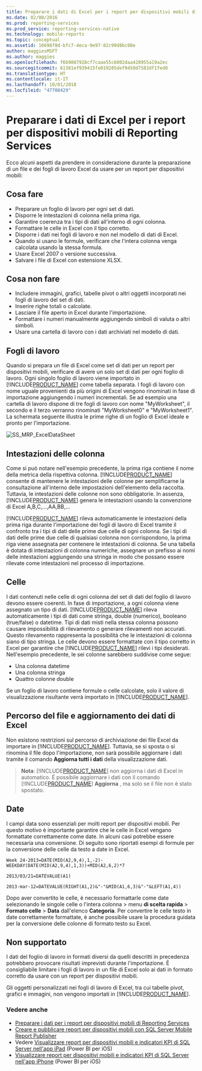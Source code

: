 ```yaml
---
title: Preparare i dati di Excel per i report per dispositivi mobili di Reporting Services | Microsoft Docs
ms.date: 02/08/2016
ms.prod: reporting-services
ms.prod_service: reporting-services-native
ms.technology: mobile-reports
ms.topic: conceptual
ms.assetid: 16698f8d-bfc7-4eca-9e97-82c99d8bc08e
author: maggiesMSFT
ms.author: maggies
ms.openlocfilehash: f6b9807928cf7caae55c6002daa428955a19a2ec
ms.sourcegitcommit: 61381ef939415fe019285def9450d7583df1fed0
ms.translationtype: HT
ms.contentlocale: it-IT
ms.lasthandoff: 10/01/2018
ms.locfileid: "47708429"
---
```

# <a name="prepare-excel-data-for-reporting-services-mobile-reports"></a>Preparare i dati di Excel per i report per dispositivi mobili di Reporting Services
  
Ecco alcuni aspetti da prendere in considerazione durante la preparazione di un file e dei fogli di lavoro Excel da usare per un report per dispositivi mobili:  
  
## <a name="do"></a>Cosa fare  
  
- Preparare un foglio di lavoro per ogni set di dati.  
- Disporre le intestazioni di colonna nella prima riga.  
- Garantire coerenza tra i tipi di dati all'interno di ogni colonna.  
- Formattare le celle in Excel con il tipo corretto.  
- Disporre i dati nei fogli di lavoro e non nel modello di dati di Excel.  
- Quando si usano le formule, verificare che l'intera colonna venga calcolata usando la stessa formula.  
- Usare Excel 2007 o versione successiva.  
- Salvare i file di Excel con estensione XLSX.  
          
## <a name="dont"></a>Cosa non fare  
  
- Includere immagini, grafici, tabelle pivot o altri oggetti incorporati nei fogli di lavoro del set di dati.  
- Inserire righe totali o calcolate.  
- Lasciare il file aperto in Excel durante l'importazione.  
- Formattare i numeri manualmente aggiungendo simboli di valuta o altri simboli.  
- Usare una cartella di lavoro con i dati archiviati nel modello di dati.  
  
## <a name="worksheets"></a>Fogli di lavoro  
          
Quando si prepara un file di Excel come set di dati per un report per dispositivi mobili, verificare di avere un solo set di dati per ogni foglio di lavoro. Ogni singolo foglio di lavoro viene importato in [!INCLUDE[PRODUCT_NAME](../../includes/ss-mobilereptpub-short.md)] come tabella separata. I fogli di lavoro con nome uguale provenienti da più origini di Excel vengono rinominati in fase di importazione aggiungendo i numeri incrementali. Se ad esempio una cartella di lavoro dispone di tre fogli di lavoro con nome "MyWorksheet", il secondo e il terzo verranno rinominati "MyWorksheet0" e "MyWorksheet1". La schermata seguente illustra le prime righe di un foglio di Excel ideale e pronto per l'importazione.  
  
![SS_MRP_ExcelDataSheet](../../reporting-services/mobile-reports/media/ss-mrp-exceldatasheet.png)  
          
## <a name="column-headers"></a>Intestazioni delle colonna  
  
Come si può notare nell'esempio precedente, la prima riga contiene il nome della metrica della rispettiva colonna. [!INCLUDE[PRODUCT_NAME](../../includes/ss-mobilereptpub-short.md)] consente di mantenere le intestazioni delle colonne per semplificarne la consultazione all'interno delle impostazioni dell'elemento della raccolta. Tuttavia, le intestazioni delle colonne non sono obbligatorie. In assenza, [!INCLUDE[PRODUCT_NAME](../../includes/ss-mobilereptpub-short.md)] genera le intestazioni usando la convenzione di Excel A,B,C,...,AA,BB,...  
  
[!INCLUDE[PRODUCT_NAME](../../includes/ss-mobilereptpub-short.md)] rileva automaticamente le intestazioni della prima riga durante l'importazione dei fogli di lavoro di Excel tramite il confronto tra i tipi di dati delle prime due celle di ogni colonna. Se i tipi di dati delle prime due celle di qualsiasi colonna non corrispondono, la prima riga viene assegnata per contenere le intestazioni di colonna. Se una tabella è dotata di intestazioni di colonna numeriche, assegnare un prefisso ai nomi delle intestazioni aggiungendo una stringa in modo che possano essere rilevate come intestazioni nel processo di importazione.  
  
## <a name="cells"></a>Celle  
  
I dati contenuti nelle celle di ogni colonna del set di dati del foglio di lavoro devono essere coerenti. In fase di importazione, a ogni colonna viene assegnato un tipo di dati. [!INCLUDE[PRODUCT_NAME](../../includes/ss-mobilereptpub-short.md)] rileva automaticamente i tipi di dati come stringa, double (numerico), booleano (true/false) o datetime. Tipi di dati misti nella stessa colonna possono causare impossibilità di rilevamento o generare rilevamenti non accurati. Questo rilevamento rappresenta la possibilità che le intestazioni di colonna siano di tipo stringa. Le celle devono essere formattate con il tipo corretto in Excel per garantire che [!INCLUDE[PRODUCT_NAME](../../includes/ss-mobilereptpub-short.md)] rilevi i tipi desiderati. Nell'esempio precedente, le sei colonne sarebbero suddivise come segue:  
*  Una colonna datetime  
*  Una colonna stringa  
*  Quattro colonne double  
  
Se un foglio di lavoro contiene formule o celle calcolate, solo il valore di visualizzazione risultante verrà importato in [!INCLUDE[PRODUCT_NAME](../../includes/ss-mobilereptpub-short.md)].  
  
## <a name="file-location-and-refreshing-excel-data"></a>Percorso del file e aggiornamento dei dati di Excel  
  
Non esistono restrizioni sul percorso di archiviazione dei file Excel da importare in [!INCLUDE[PRODUCT_NAME](../../includes/ss-mobilereptpub-short.md)]. Tuttavia, se si sposta o si rinomina il file dopo l'importazione, non sarà possibile aggiornare i dati tramite il comando **Aggiorna tutti i dati** della visualizzazione dati.   
  
>**Nota**: [!INCLUDE[PRODUCT_NAME](../../includes/ss-mobilereptpub-short.md)] non aggiorna i dati di Excel in automatico. È possibile aggiornare i dati con il comando [!INCLUDE[PRODUCT_NAME](../../includes/ss-mobilereptpub-short.md)] **Aggiorna** , ma solo se il file non è stato spostato.  
  
## <a name="dates"></a>Date  
  
I campi data sono essenziali per molti report per dispositivi mobili. Per questo motivo è importante garantire che le celle in Excel vengano formattate correttamente come date. In alcuni casi potrebbe essere necessaria una conversione. Di seguito sono riportati esempi di formule per la conversione delle celle da testo a date in Excel.  
  
    Week 24-2013=DATE(MID(A2,9,4),1,-2)-WEEKDAY(DATE(MID(A2,9,4),1,3))+MID(A2,6,2)*7  
  
    2013/03/21=DATEVALUE(A1)  
  
    2013-mar-12=DATEVALUE(RIGHT(A1,2)&"-"&MID(A1,6,3)&"-"&LEFT(A1,4))  
  
Dopo aver convertito le celle, è necessario formattarle come date selezionando le singole celle o l'intera colonna > menu **di scelta rapida** > **Formato celle** > **Data** dall'elenco **Categoria**. Per convertire le celle testo in date correttamente formattate, è anche possibile usare la procedura guidata per la conversione delle colonne di formato testo su Excel.  
  
## <a name="unsupported"></a>Non supportato  
  
I dati del foglio di lavoro in formati diversi da quelli descritti in precedenza potrebbero provocare risultati imprevisti durante l'importazione. È consigliabile limitare i fogli di lavoro in un file di Excel solo ai dati in formato corretto da usare con un report per dispositivi mobili.  
  
Gli oggetti personalizzati nei fogli di lavoro di Excel, tra cui tabelle pivot, grafici e immagini, non vengono importati in [!INCLUDE[PRODUCT_NAME](../../includes/ss-mobilereptpub-short.md)].  
  
### <a name="see-also"></a>Vedere anche  
- [Preparare i dati per i report per dispositivi mobili di Reporting Services](../../reporting-services/mobile-reports/prepare-data-for-reporting-services-mobile-reports.md)  
- [Creare e pubblicare report per dispositivi mobili con SQL Server Mobile Report Publisher](../../reporting-services/mobile-reports/create-mobile-reports-with-sql-server-mobile-report-publisher.md)  
-  Vedere [Visualizzare report per dispositivi mobili e indicatori KPI di SQL Server nell'app iPad](https://pbiwebprod-docs.azurewebsites.net/en-us/documentation/powerbi-mobile-ipad-kpis-mobile-reports)  (Power BI per iOS)  
-  [Visualizzare report per dispositivi mobili e indicatori KPI di SQL Server nell'app iPhone](https://pbiwebprod-docs.azurewebsites.net/en-us/documentation/powerbi-mobile-iphone-kpis-mobile-reports) (Power BI per iOS)  
  
  
  
  
  
  
  

